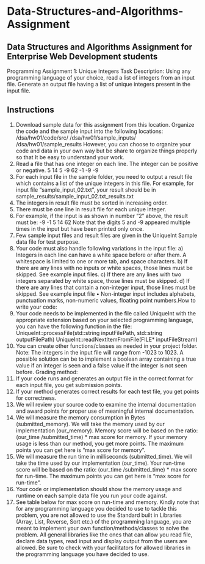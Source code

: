 # Data-Structures-and-Algorithms-Assignment

## Data Structures and Algorithms Assignment for Enterprise Web Development students
Programming Assignment 1: Unique Integers
Task Description: Using any programming language of your choice, read a list of integers
from an input file. Generate an output file having a list of unique integers present in the
input file.

## Instructions
1) Download sample data for this assignment from this location.
Organize the code and the sample input into the following locations:
/dsa/hw01/code/src/
/dsa/hw01/sample_inputs/
/dsa/hw01/sample_results
However, you can choose to organize your code and data in your own way but be share to
organize things properly so that It be easy to understand your work.
2) Read a file that has one integer on each line. The integer can be positive or negative.
5
14
5
-9
62
-1
-9
-9
3) For each input file in the sample folder, you need to output a result file which contains a
list of the unique integers in this file. For example, for input file “sample_input_02.txt”,
your result should be in sample_results/sample_input_02.txt_results.txt
4) The integers in result file must be sorted in increasing order.
5) There must be one line in result file for each unique integer.
6) For example, if the input is as shown in number “2” above, the result must be:
-9
-1
5
14
62
Note that the digits 5 and -9 appeared multiple times in the input but have been printed
only once.
7) Few sample input files and result files are given in the UniqueInt Sample data file for test
purpose.
8) Your code must also handle following variations in the input file:
a) Integers in each line can have a white space before or after them. A whitespace is
limited to one or more tab, and space characters.
b) If there are any lines with no inputs or white spaces, those lines must be skipped.
See example input files.
c) If there are any lines with two integers separated by white space, those lines must
be skipped.
d) If there are any lines that contain a non-integer input, those lines must be skipped.
See example input file
• Non-integer input includes alphabets, punctuation marks, non-numeric values,
floating point numbers.How to write your code:
1) Your code needs to be implemented in the file called UniqueInt with the appropriate
extension based on your selected programming language, you can have the following
function in the file:
UniqueInt::processFile(std::string inputFilePath, std::string outputFilePath)
UniqueInt::readNextItemFromFile(FILE* inputFileStream)
2) You can create other functions/classes as needed in your project folder.
Note:
The integers in the input file will range from -1023 to 1023. A possible solution can be to
implement a boolean array containing a true value if an integer is seen and a false value if
the integer is not seen before.
Grading method:
1) If your code runs and generates an output file in the correct format for each input file,
you get submission points.
2) If your method generates correct results for each test file, you get points for
correctness.
3) We will review your source code to examine the internal documentation and award
points for proper use of meaningful internal documentation.
4) We will measure the memory consumption in Bytes (submitted_memory). We will take
the memory used by our implementation (our_memory). Memory score will be based on
the ratio: (our_time /submitted_time) * max score for memory. If your memory usage is
less than our method, you get more points. The maximum points you can get here is
“max score for memory”.
5) We will measure the run time in milliseconds (submitted_time). We will take the time
used by our implementation (our_time). Your run-time score will be based on the ratio:
(our_time /submitted_time) * max score for run-time. The maximum points you can get
here is “max score for run-time”.
6) Your code or implementation should show the memory usage and runtime on each
sample data file you run your code against.
7) See table below for max score on run-time and memory.
Kindly note that for any programming language you decided to use to tackle this problem,
you are not allowed to use the Standard built in Libraries (Array, List, Reverse, Sort etc.) of
the programming language, you are meant to implement your own
function/methods/classes to solve the problem. All general libraries like the ones that can
allow you read file, declare data types, read input and display output from the users are
allowed. Be sure to check with your facilitators for allowed libraries in the programming
language you have decided to use.

